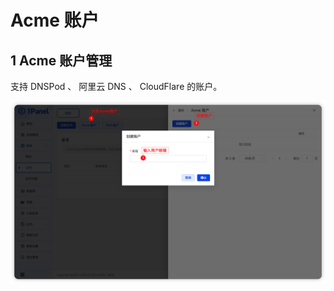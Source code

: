 # Acme 账户

## 1 Acme 账户管理
支持 DNSPod 、 阿里云 DNS 、 CloudFlare 的账户。

![img.png](../../img/websites/certificate_acme.png)
